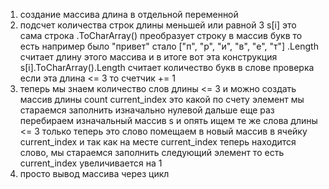 1) создание массива
длина в отдельной переменной
2) подсчет количества строк длины меньшей или равной 3
s[i] это сама строка
.ToCharArray() преобразует строку в массив букв
то есть например было "привет" стало ["п", "р", "и", "в", "е", "т"]
.Length считает длину этого массива
и в итоге вот эта конструкция s[i].ToCharArray().Length считает количество букв в слове
проверка если эта длина <= 3 то счетчик += 1
3) теперь мы знаем количество слов длины <= 3 и можно создать массив длины count
current_index это какой по счету элемент мы стараемся заполнить
изначально нулевой
дальше еще раз перебираем изначальный массив s и опять ищем те же слова длины <= 3
только теперь это слово помещаем в новый массив в ячейку current_index
и так как на месте current_index теперь находится слово, мы стараемся заполнить следующий элемент
то есть current_index увеличивается на 1
4) просто вывод массива через цикл
